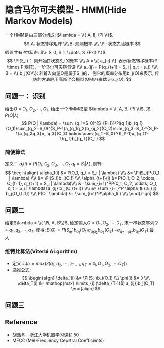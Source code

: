 # 隐含马尔可夫模型 - HMM(Hide Markov Models)

一个HMM是由三部分组成:  $\lambda = \\{ A, B, \Pi \\}$.  
$$
A: 状态转移矩阵  \\\\
B: 观测概率 \\\\
\Pi: 状态先验概率
$$
假设共有$P$中状态: $\\{ S_0, S_1, \cdots, S_{P-1} \\}$.  
$$
\Pi(S_i)： 刚开始在状态S_i的概率 \\\\
A = \\{ a_{ij} \\}: 表示状态转移概率(P \times P 矩阵), 一阶马尔可夫链假设 \\\\
a_{ij} = P(q_{t+1} = S_j | q_t = s_i) \\\\
B = \\{ b_j(O)\\}: 若输入向量O是属于S_j的， 则它的概率分布用b_j(O)来表示, 传统的方法是用高斯混合模型(GMM)来估计b_j(O).
$$

## 问题一： 识别
给出$O = O_1, O_2, \cdots, O_T$, 给出一个HMM模型 $\lambda = \\{ A, B, \Pi \\}$, 求$P(O | \lambda)$
$$
P(O | \lambda) = \sum_{q_1=S_0}^{S_{P-1}}\Pi(q_1)b_{q_1}(O_1)\sum_{q_2=S_0}^{S_P-1}a_{q_1q_2}b_{q_2}(O_2)\sum_{q_3=S_0}^{S_P-1}a_{q_2q_3}b_{q_3}(O_3) \cdots \sum_{q_T=S_0}^{S_P-1}a_{q_{T-1}q_T}b_{q_T}(O_T)
$$
### 简便算法
定义： $\alpha_t(i) = P(O_1, O_2, O_3, \cdots, O_t, q_t = S_i | \lambda)$, 则有:
$$
\begin{align}
\alpha_1(i) &= P(O_1, q_t = S_i | \lambda) \\\\
&= \Pi(S_i)P(O_1 | \lambda) \\\\
&= \Pi(S_i)b_i(O_1) \\\\
\alpha_{t+1}(j) &= P(O_1, O_2, \cdots, O_{t+1}, q_{t+1} = S_j | \lambda)\\\\
&= \sum_{i=1}^PP(O_1, O_2, \cdots, O_t, q_t = S_i | \lambda) a_{ij} b_j(O_{t+1}) \\\\
&= \sum_{i=1}^P \alpha_t(i) a_{ij} b_j(O_{t+1}) \\\\
P(O | \lambda) &= \sum_{i=1}^P\alpha_t(i) \\\\
\end{align}
$$

## 问题二
给定$\lambda = \\{ \Pi, A, B\\}$, 给定输入$O = O_1, O_2, \cdots, O_T$, 求一串状态序列$Q = q_1, q_2, \cdots, q_T$, 
使得: $E(Q) = \Pi(S_{q_1})b_{q_1}(O_1)a_{q_1q_2}b_{q_2}(O_2)\cdots a_{q_{T-1}q_T}b_{q_T}(O_T)$ 最大.

### 维特比算法(Viterbi ALgorithm)
 * 定义 $\delta_t(i) = max(P(q_1,q_2, \cdots, q_{T-1}, q_T=S_i, O_1, O_2, \cdots, O_T))$
 * 递推公式:
$$
\begin{align}
\delta_1(i) &= \Pi(S_i)b_i(O_1) \\\\
\phi(i) &= 0 \\\\
\delta_T(i) &= \mathop{max} \limits_{i} (\delta_{T-1}(i) a_{ij})b_j(O_T)
\end{align}
$$

## 问题三

## Reference
* 胡浩基 - 浙江大学机器学习课程 50
* MFCC (Mel-Frequency Cepstral Coefficients)

